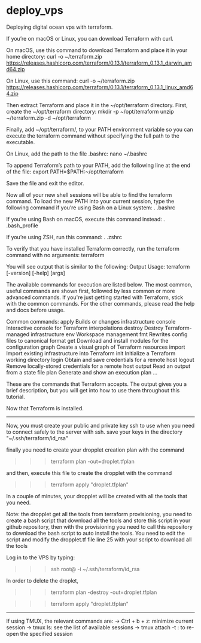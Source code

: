 # deploy_vps
Deploying digital ocean vps with terraform.


If you’re on macOS or Linux, you can download Terraform with curl.

On macOS, use this command to download Terraform and place it in your home directory:
curl -o ~/terraform.zip https://releases.hashicorp.com/terraform/0.13.1/terraform_0.13.1_darwin_amd64.zip 

On Linux, use this command:
curl -o ~/terraform.zip https://releases.hashicorp.com/terraform/0.13.1/terraform_0.13.1_linux_amd64.zip 

Then extract Terraform and place it in the ~/opt/terraform directory. First, create the ~/opt/terraform directory:
mkdir -p ~/opt/terraform
unzip ~/terraform.zip -d ~/opt/terraform

Finally, add ~/opt/terraform/, to your PATH environment variable so you can execute the terraform command without specifying the full path to the executable.

On Linux, add the path to the file .bashrc:
nano ~/.bashrc

To append Terraform’s path to your PATH, add the following line at the end of the file:
export PATH=$PATH:~/opt/terraform

Save the file and exit the editor.

Now all of your new shell sessions will be able to find the terraform command. To load the new PATH into your current session, type the following command if you’re using Bash on a Linux system:
. .bashrc

If you’re using Bash on macOS, execute this command instead:
. .bash_profile

If you’re using ZSH, run this command:
. .zshrc

To verify that you have installed Terraform correctly, run the terraform command with no arguments:
terraform

You will see output that is similar to the following:
Output
Usage: terraform [-version] [-help] <command> [args]

The available commands for execution are listed below.
The most common, useful commands are shown first, followed by
less common or more advanced commands. If you're just getting
started with Terraform, stick with the common commands. For the
other commands, please read the help and docs before usage.

Common commands:
    apply              Builds or changes infrastructure
    console            Interactive console for Terraform interpolations
    destroy            Destroy Terraform-managed infrastructure
    env                Workspace management
    fmt                Rewrites config files to canonical format
    get                Download and install modules for the configuration
    graph              Create a visual graph of Terraform resources
    import             Import existing infrastructure into Terraform
    init               Initialize a Terraform working directory
    login              Obtain and save credentials for a remote host
    logout             Remove locally-stored credentials for a remote host
    output             Read an output from a state file
    plan               Generate and show an execution plan
    ...
    
These are the commands that Terraform accepts. The output gives you a brief description, but you will get into how to use them throughout this tutorial.

Now that Terraform is installed.

_________________________________________________________________________________________________________________________________________________________

Now, you must create your public and private key ssh to use when you need to connect safely to the server with ssh. save your keys in the directory "~/.ssh/terraform/id_rsa"

finally you need to create your dropplet creation plan with the command
>>> terraform plan -out=droplet.tfplan

and then, execute this file to create the dropplet with the command 
>>> terraform apply "droplet.tfplan" 

In a couple of minutes, your dropplet will be created with all the tools that you need.

Note: the dropplet get all the tools from terraform provisioning, you need to create a bash script that download all the tools and store this script in your github repository, then with the provisioning you need to call this repository to download the bash script to auto install the tools. You need to edit the script and modify the dropplet.tf file line 25 with your script to download all the tools

Log in to the VPS by typing:
>>> ssh root@<IP> -i ~/.ssh/terraform/id_rsa

In order to delete the droplet, 
>>> terraform plan -destroy -out=droplet.tfplan

>>> terraform apply "droplet.tfplan"

_________________________________________________________________________________________________________________________________________________________

If using TMUX, the relevant commands are:
-> Ctrl + b + z: minimize current session
-> tmux ls: see the list of available sessions
-> tmux attach -t <session>: to re-open the specified session
